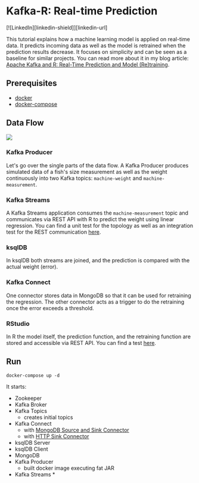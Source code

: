 # Kafka-R: Real-time Prediction

[![LinkedIn][linkedin-shield]][linkedin-url]

This tutorial explains how a machine learning model is applied on real-time data.
It predicts incoming data as well as the model is retrained when the prediction results decrease.
It focuses on simplicity and can be seen as a baseline for similar projects.
You can read more about it in my blog article:
[Apache Kafka and R: Real-Time Prediction and Model (Re)training](https://www.confluent.io/blog/how-baader-built-a-predictive-analytics-machine-learning-system-with-kafka-and-rstudio/).


## Prerequisites

* [docker](https://docs.docker.com/get-docker/)
* [docker-compose](https://docs.docker.com/compose/install/)

## Data Flow

![](image.png)

### Kafka Producer
Let's go over the single parts of the data flow. A Kafka Producer produces simulated data of a fish's size measurement
as well as the weight continuously into two Kafka topics: `machine-weight` and `machine-measurement`.

### Kafka Streams
A Kafka Streams application consumes the `machine-measurement` topic and communicates via REST API with R
to predict the weight using linear regression. You can find a unit test for the
topology as well as an integration test for the REST communication [here](KafkaStreams/src/test/kotlin).

### ksqlDB
In ksqlDB both streams are joined, and the prediction is compared with the actual weight (error).

### Kafka Connect
One connector stores data in MongoDB so that it can be used for retraining the regression. 
The other connector acts as a trigger to do the retraining once the error exceeds a threshold.

### RStudio
In R the model itself, the prediction function, and the retraining function are stored and accessible via REST API.
You can find a test [here](R/test).


## Run
```
docker-compose up -d
```

It starts:
* Zookeeper
* Kafka Broker
* Kafka Topics
    * creates initial topics
* Kafka Connect
    * with [MongoDB Source and Sink Connector](https://www.confluent.io/hub/mongodb/kafka-connect-mongodb)
    * with [HTTP Sink Connector](https://www.confluent.io/hub/confluentinc/kafka-connect-http)
* ksqlDB Server
* ksqlDB Client 
* MongoDB  
* Kafka Producer
    * built docker image executing fat JAR
* Kafka Streams
    * 
